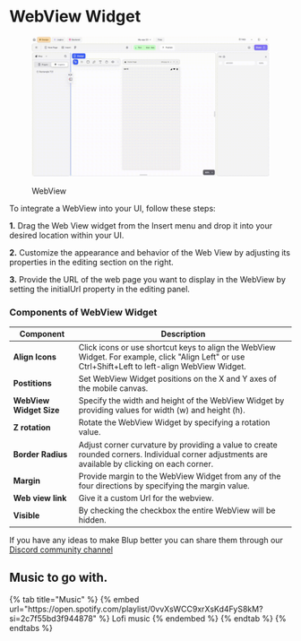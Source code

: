 # WebView Widget

<figure><img src="../../../.gitbook/assets/webview.gif" alt="WebView"><figcaption><p>WebView</p></figcaption></figure>

To integrate a WebView into your UI, follow these steps:

**1.** Drag the Web View widget from the Insert menu and drop it into your desired location within your UI.

**2.** Customize the appearance and behavior of the Web View by adjusting its properties in the editing section on the right.

**3.**  Provide the URL of the web page you want to display in the WebView by setting the initialUrl property in the editing panel.

### Components of WebView Widget

<table>
  <thead>
    <tr>
      <th>Component</th>
      <th>Description</th>
    </tr>
  </thead>
  <tbody>
    <tr>
      <td><strong>Align Icons</strong></td>
      <td>Click icons or use shortcut keys to align the WebView Widget. For example, click "Align Left" or use Ctrl+Shift+Left to left-align WebView Widget.</td>
    </tr>
    <tr>
      <td><strong>Postitions</strong></td>
      <td>Set WebView Widget positions on the X and Y axes of the mobile canvas.</td>
    </tr> 
    <tr>
      <td><strong>WebView Widget Size</strong></td>
      <td>Specify the width and height of the WebView Widget by providing values for width (w) and height (h).</td>
    </tr> 
    <tr>
      <td><strong>Z rotation</strong></td>
      <td>Rotate the WebView Widget by specifying a rotation value.</td>
    </tr>
     <tr>
      <td><strong>Border Radius</strong></td>
      <td>Adjust corner curvature by providing a value to create rounded corners. Individual corner adjustments are available by clicking on each corner.</td>
    </tr>
    <tr>
      <td><strong>Margin</strong></td>
      <td>Provide margin to the WebView Widget from any of the four directions by specifying the margin value.</td>
    </tr>
   <tr>
      <td><strong>Web view link</strong></td>
      <td>Give it a custom Url for the webview.</td>
    </tr>
    <tr>
      <td><strong>Visible</strong></td>
      <td>By checking the checkbox the entire WebView will be hidden.</td>
    </tr>
  </tbody>
</table>

If you have any ideas to make Blup better you can share them through our [Discord community channel ](https://discord.com/channels/940632966093234176/965313562425823303)

## Music to go with.
 
<div class="container">
  {% tab title="Music" %}
  {% embed url="https://open.spotify.com/playlist/0vvXsWCC9xrXsKd4FyS8kM?si=2c7f55bd3f944878" %}
  Lofi music
  {% endembed %}
  {% endtab %}
  {% endtabs %}
</div>